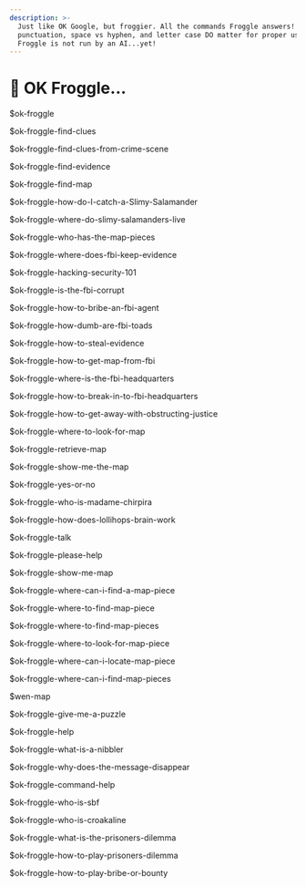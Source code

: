 ```yaml
---
description: >-
  Just like OK Google, but froggier. All the commands Froggle answers! Spelling,
  punctuation, space vs hyphen, and letter case DO matter for proper use - OK
  Froggle is not run by an AI...yet!
---
```


# 🤖 OK Froggle...

$ok-froggle

$ok-froggle-find-clues

$ok-froggle-find-clues-from-crime-scene

$ok-froggle-find-evidence

$ok-froggle-find-map

$ok-froggle-how-do-I-catch-a-Slimy-Salamander

$ok-froggle-where-do-slimy-salamanders-live

$ok-froggle-who-has-the-map-pieces

$ok-froggle-where-does-fbi-keep-evidence

$ok-froggle-hacking-security-101

$ok-froggle-is-the-fbi-corrupt

$ok-froggle-how-to-bribe-an-fbi-agent

$ok-froggle-how-dumb-are-fbi-toads

$ok-froggle-how-to-steal-evidence

$ok-froggle-how-to-get-map-from-fbi

$ok-froggle-where-is-the-fbi-headquarters

$ok-froggle-how-to-break-in-to-fbi-headquarters

$ok-froggle-how-to-get-away-with-obstructing-justice

$ok-froggle-where-to-look-for-map

$ok-froggle-retrieve-map

$ok-froggle-show-me-the-map

$ok-froggle-yes-or-no

$ok-froggle-who-is-madame-chirpira

$ok-froggle-how-does-lollihops-brain-work

$ok-froggle-talk

$ok-froggle-please-help

$ok-froggle-show-me-map

$ok-froggle-where-can-i-find-a-map-piece

$ok-froggle-where-to-find-map-piece

$ok-froggle-where-to-find-map-pieces

$ok-froggle-where-to-look-for-map-piece

$ok-froggle-where-can-i-locate-map-piece

$ok-froggle-where-can-i-find-map-pieces

$wen-map

$ok-froggle-give-me-a-puzzle

$ok-froggle-help

$ok-froggle-what-is-a-nibbler

$ok-froggle-why-does-the-message-disappear

$ok-froggle-command-help

$ok-froggle-who-is-sbf

$ok-froggle-who-is-croakaline

$ok-froggle-what-is-the-prisoners-dilemma

$ok-froggle-how-to-play-prisoners-dilemma

$ok-froggle-how-to-play-bribe-or-bounty

